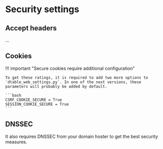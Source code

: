 # Security settings

## Accept headers

...

## Cookies

!!! important "Secure cookies require additional configuration"

    To get these ratings, it is required to add two more options to `dtable_web_settings.py`. In one of the next versions, these parameters will probably be added by default.

    ```bash
    CSRF_COOKIE_SECURE = True
    SESSION_COOKIE_SECURE = True
    ```

## DNSSEC

It also requires DNSSEC from your domain hoster to get the best security measures.
